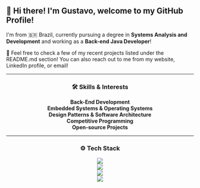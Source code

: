 ## 👋 Hi there! I'm Gustavo, welcome to my GitHub Profile!

I'm from 🇧🇷 Brazil, currently pursuing a degree in **Systems Analysis and Development** and working as a **Back-end Java Developer**!

🚀 Feel free to check a few of my recent projects listed under the README.md section! You can also reach out to me from my website, LinkedIn profile, or email!

---

<div align="center">
  <h3> 🛠️ Skills & Interests </h3>
  <b>Back-End Development</b><br>
  <b>Embedded Systems & Operating Systems</b><br>
  <b>Design Patterns & Software Architecture</b><br>
  <b>Competitive Programming</b><br>
  <b>Open-source Projects</b>
</div>

---
<div align="center">
  <h3> ⚙️ Tech Stack </h3>
</div>

<p align="center">
  <a href="https://skillicons.dev">
    <img src="https://skillicons.dev/icons?i=neovim,java,spring,go,c,rust" />
  </a><br>
  <a href="https://skillicons.dev">
    <img src="https://skillicons.dev/icons?i=postgres,mysql,mongodb,redis,docker,rabbitmq,kafka" />
  </a><br>
  <a href="https://skillicons.dev">
    <img src="https://skillicons.dev/icons?i=maven,hibernate,aws,nginx,grafana,prometheus" />
  </a><br>
  <a href="https://skillicons.dev">
    <img src="https://skillicons.dev/icons?i=terraform,kubernetes,jenkins,git,gitlab,github,githubactions" />
  </a>
</p>

